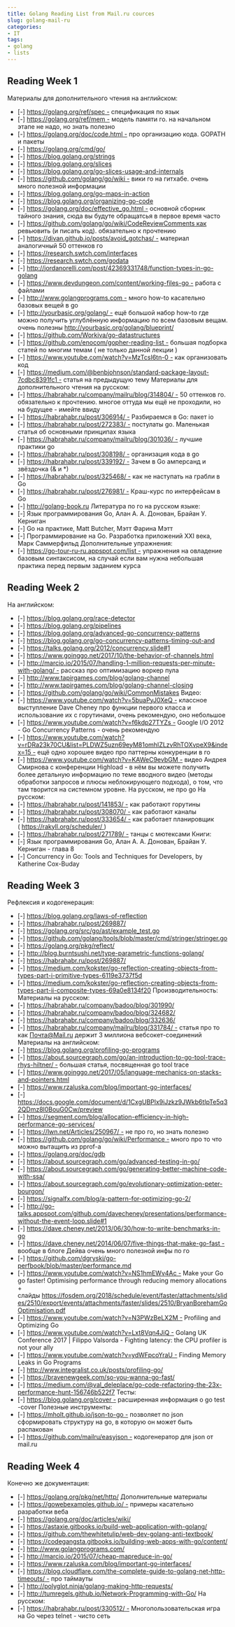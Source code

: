 ```yaml
---
title: Golang Reading List from Mail.ru cources
slug: golang-mail-ru
categories:
- IT
tags:
- golang
- lists
---
```


## Reading Week 1

Материалы для дополнительного чтения на английском:
- [-] https://golang.org/ref/spec - спецификация по язык
- [-] https://golang.org/ref/mem - модель памяти го. на начальном этапе не надо, но знать полезно
- [-] https://golang.org/doc/code.html - про организацию кода. GOPATH и пакеты
- [-] https://golang.org/cmd/go/
- [-] https://blog.golang.org/strings
- [-] https://blog.golang.org/slices
- [-] https://blog.golang.org/go-slices-usage-and-internals
- [-] https://github.com/golang/go/wiki - вики го на гитхабе. очень много полезной информации
- [-] https://blog.golang.org/go-maps-in-action
- [-] https://blog.golang.org/organizing-go-code
- [-] https://golang.org/doc/effective_go.html - основной сборник тайного знания, сюда вы будуте обращатсья в первое время часто
- [-] https://github.com/golang/go/wiki/CodeReviewComments как ревьювить (и писать код). обязательно к прочтению
- [-] https://divan.github.io/posts/avoid_gotchas/ - материал аналогичный 50 оттенков го
- [-] https://research.swtch.com/interfaces
- [-] https://research.swtch.com/godata
- [-] http://jordanorelli.com/post/42369331748/function-types-in-go-golang
- [-] https://www.devdungeon.com/content/working-files-go - работа с файлами
- [-] http://www.golangprograms.com - много how-to касательно базовых вещей в go
- [-] http://yourbasic.org/golang/ - ещё большой набор how-to где можно получить углублённую информацию по всем базовым вещам. очень полезны http://yourbasic.org/golang/blueprint/
- [-] https://github.com/Workiva/go-datastructures
- [-] https://github.com/enocom/gopher-reading-list - большая подборка статей по многим темам ( не только данной лекции )
- [-] https://www.youtube.com/watch?v=MzTcsI6tn-0 - как организовать код
- [-] https://medium.com/@benbjohnson/standard-package-layout-7cdbc8391fc1 - статья на предыдущую тему
Материалы для дополнительного чтения на русском:
- [-] https://habrahabr.ru/company/mailru/blog/314804/ - 50 оттенков го. обязательно к прочтению. многое оттуда мы ещё не проходили, но на будущее - имейте ввиду
- [-] https://habrahabr.ru/post/306914/ - Разбираемся в Go: пакет io
- [-] https://habrahabr.ru/post/272383/ - постулаты go. Маленькая статья об основными принципах языка
- [-] https://habrahabr.ru/company/mailru/blog/301036/ - лучшие практики go
- [-] https://habrahabr.ru/post/308198/ - организация кода в go
- [-] https://habrahabr.ru/post/339192/ - Зачем в Go амперсанд и звёздочка (& и *)
- [-] https://habrahabr.ru/post/325468/ - как не наступать на грабли в Go
- [-] https://habrahabr.ru/post/276981/ - Краш-курс по интерфейсам в Go
- [-] http://golang-book.ru
Литература по го на русском языке:
- [-] Язык программирования Go, Алан А. А. Донован, Брайан У. Керниган
- [-] Go на практике, Matt Butcher, Мэтт Фарина Мэтт
- [-] Программирование на Go. Разработка приложений XXI века, Марк Саммерфильд
Дополнительные упражнения:
- [-] https://go-tour-ru-ru.appspot.com/list - упражнения на овладение базовым синтаксисом, на случай если вам нужна небольшая практика перед первым заданием курса


## Reading Week 2

На английском:
- [-] https://blog.golang.org/race-detector
- [-] https://blog.golang.org/pipelines
- [-] https://blog.golang.org/advanced-go-concurrency-patterns
- [-] https://blog.golang.org/go-concurrency-patterns-timing-out-and
- [-] https://talks.golang.org/2012/concurrency.slide#1
- [-] https://www.goinggo.net/2017/10/the-behavior-of-channels.html
- [-] http://marcio.io/2015/07/handling-1-million-requests-per-minute-with-golang/ - рассказ про оптимизацию воркер пула
- [-] http://www.tapirgames.com/blog/golang-channel
- [-] http://www.tapirgames.com/blog/golang-channel-closing
- [-] https://github.com/golang/go/wiki/CommonMistakes
Видео:
- [-] https://www.youtube.com/watch?v=5buaPyJ0XeQ - классное выступление Dave Cheney про функции первого класса и использование их с горутинами, очень рекомендую, оно небольшое
- [-] https://www.youtube.com/watch?v=f6kdp27TYZs - Google I/O 2012 - Go Concurrency Patterns - очень рекомендую
- [-] https://www.youtube.com/watch?v=rDRa23k70CU&list=PLDWZ5uzn69eyM81omhIZLzvRhTOXvpeX9&index=15 - ещё одно хорошее видео про паттерны конкуренции в го
- [-] https://www.youtube.com/watch?v=KAWeC9evbGM - видео Андрея Смирнова с конференции Highload - в нём вы можете получить более детальную информацию по теме вводного видео (методы обработки запросов и плюсы неблокирующего подхода), о том, что там творится на системном уровне. На русском, не про go
На русском:
- [-] https://habrahabr.ru/post/141853/ - как работают горутины
- [-] https://habrahabr.ru/post/308070/ - как работают каналы
- [-] https://habrahabr.ru/post/333654/ - как работает планировщик ( https://rakyll.org/scheduler/ )
- [-] https://habrahabr.ru/post/271789/ - танцы с мютексами
Книги:
- [-] Язык программирования Go, Алан А. А. Донован, Брайан У. Керниган - глава 8
- [-] Concurrency in Go: Tools and Techniques for Developers, by Katherine Cox-Buday

## Reading Week 3

Рефлексия и кодогенерация:
- [-] https://blog.golang.org/laws-of-reflection
- [-] https://habrahabr.ru/post/269887/
- [-] https://golang.org/src/go/ast/example_test.go
- [-] https://github.com/golang/tools/blob/master/cmd/stringer/stringer.go
- [-] https://golang.org/pkg/reflect/
- [-] http://blog.burntsushi.net/type-parametric-functions-golang/
- [-] https://habrahabr.ru/post/269887/
- [-] https://medium.com/kokster/go-reflection-creating-objects-from-types-part-i-primitive-types-6119e3737f5d
- [-] https://medium.com/kokster/go-reflection-creating-objects-from-types-part-ii-composite-types-69a0e8134f20
Производительность:
Материалы на русском:
- [-] https://habrahabr.ru/company/badoo/blog/301990/
- [-] https://habrahabr.ru/company/badoo/blog/324682/
- [-] https://habrahabr.ru/company/badoo/blog/332636/
- [-] https://habrahabr.ru/company/mailru/blog/331784/ - статья про то как Почта@Mail.ru держит 3 миллиона вебсокет-соединений
Материалы на английском:
- [-] https://blog.golang.org/profiling-go-programs
- [-] https://about.sourcegraph.com/go/an-introduction-to-go-tool-trace-rhys-hiltner/ - большая статья, посвященная go tool trace
- [-] https://www.goinggo.net/2017/05/language-mechanics-on-stacks-and-pointers.html
- [-] https://www.rzaluska.com/blog/important-go-interfaces/
- [-] https://docs.google.com/document/d/1CxgUBPlx9iJzkz9JWkb6tIpTe5q32QDmz8l0BouG0Cw/preview
- [-] https://segment.com/blog/allocation-efficiency-in-high-performance-go-services/
- [-] https://lwn.net/Articles/250967/ - не про го, но знать полезно
- [-] https://github.com/golang/go/wiki/Performance - много про то что можно вытащить из pprof-а
- [-] https://golang.org/doc/gdb
- [-] https://about.sourcegraph.com/go/advanced-testing-in-go/
- [-] https://about.sourcegraph.com/go/generating-better-machine-code-with-ssa/
- [-] https://about.sourcegraph.com/go/evolutionary-optimization-peter-bourgon/
- [-] https://signalfx.com/blog/a-pattern-for-optimizing-go-2/
- [-] http://go-talks.appspot.com/github.com/davecheney/presentations/performance-without-the-event-loop.slide#1
- [-] https://dave.cheney.net/2013/06/30/how-to-write-benchmarks-in-go
- [-] https://dave.cheney.net/2014/06/07/five-things-that-make-go-fast - вообще в блоге Дейва очень много полезной инфы по го
- [-] https://github.com/dgryski/go-perfbook/blob/master/performance.md
- [-] https://www.youtube.com/watch?v=NS1hmEWv4Ac - Make your Go go faster! Optimising performance through reducing memory allocations + слайды https://fosdem.org/2018/schedule/event/faster/attachments/slides/2510/export/events/attachments/faster/slides/2510/BryanBorehamGoOptimisation.pdf
- [-] https://www.youtube.com/watch?v=N3PWzBeLX2M - Profiling and Optimizing Go
- [-] https://www.youtube.com/watch?v=Lxt8Vqn4JiQ - Golang UK Conference 2017 | Filippo Valsorda - Fighting latency: the CPU profiler is not your ally
- [-] https://www.youtube.com/watch?v=ydWFpcoYraU - Finding Memory Leaks in Go Programs
- [-] http://www.integralist.co.uk/posts/profiling-go/
- [-] https://bravenewgeek.com/so-you-wanna-go-fast/
- [-] https://medium.com/@val_deleplace/go-code-refactoring-the-23x-performance-hunt-156746b522f7
Тесты:
- [-] https://blog.golang.org/cover - расширенная информация о go test -cover
Полезные инструменты:
- [-] https://mholt.github.io/json-to-go - позволяет по json сформировать структуру на go, в которую он может быть распакован
- [-] https://github.com/mailru/easyjson - кодогенератор для json от mail.ru

## Reading Week 4

Конечно же документация:
- [-] https://golang.org/pkg/net/http/
Дополнительные материалы
- [-] https://gowebexamples.github.io/ - примеры касательно разработки веба
- [-] https://golang.org/doc/articles/wiki/
- [-] https://astaxie.gitbooks.io/build-web-application-with-golang/
- [-] https://github.com/thewhitetulip/web-dev-golang-anti-textbook/
- [-] https://codegangsta.gitbooks.io/building-web-apps-with-go/content/
- [-] http://www.golangprograms.com/
- [-] http://marcio.io/2015/07/cheap-mapreduce-in-go/
- [-] https://www.rzaluska.com/blog/important-go-interfaces/
- [-] https://blog.cloudflare.com/the-complete-guide-to-golang-net-http-timeouts/ - про таймауты
- [-] http://polyglot.ninja/golang-making-http-requests/
- [-] http://tumregels.github.io/Network-Programming-with-Go/
На русском:
- [-] https://habrahabr.ru/post/330512/ - Многопользовательская игра на Go через telnet - чисто сеть


